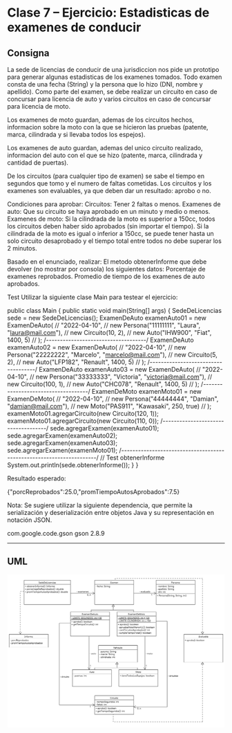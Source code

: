# Clase 7 – Ejercicio: Estadisticas de examenes de conducir

## Consigna

La sede de licencias de conducir de una jurisdiccion nos pide un prototipo para generar algunas estadisticas de los examenes tomados.
Todo examen consta de una fecha (String) y la persona que lo hizo (DNI, nombre y apellido). Como parte del examen, se debe realizar un circuito en caso de concursar para licencia de auto y varios circuitos en caso de concursar para licencia de moto.

Los examenes de moto guardan, ademas de los circuitos hechos, informacion sobre la moto con la que se hicieron las pruebas (patente, marca, cilindrada y si llevaba todos los espejos).

Los examenes de auto guardan, ademas del unico circuito realizado, informacion del auto con el que se hizo (patente, marca, cilindrada y cantidad de puertas).

De los circuitos (para cualquier tipo de examen) se sabe el tiempo en segundos que tomo y el numero de faltas
cometidas. Los circuitos y los examenes son evaluables, ya que deben dar un resultado: aprobo o no.

Condiciones para aprobar:
Circuitos:
Tener 2 faltas o menos.
Examenes de auto:
Que su circuito se haya aprobado en un minuto y medio o menos.
Examenes de moto:
Si la cilindrada de la moto es superior a 150cc, todos los circuitos deben haber sido aprobados (sin importar el tiempo).
Si la cilindrada de la moto es igual o inferior a 150cc, se puede tener hasta un solo circuito desaprobado y el tiempo total entre todos no debe superar los 2 minutos.

Basado en el enunciado, realizar:
El metodo obtenerInforme que debe devolver (no mostrar por consola) los siguientes datos:
Porcentaje de examenes reprobados.
Promedio de tiempo de los examenes de auto aprobados.

Test
Utilizar la siguiente clase Main para testear el ejercicio:

public class Main {
	public static void main(String[] args) {
		SedeDeLicencias sede = new SedeDeLicencias();
		ExamenDeAuto examenAuto01 = new ExamenDeAuto( //
				"2022-04-10", //
				new Persona("11111111", "Laura", "laura@mail.com"), //
				new Circuito(10, 2), //
				new Auto("IHW900", "Fiat", 1400, 5) //
		);
		/*------------------------------------*/
		ExamenDeAuto examenAuto02 = new ExamenDeAuto( //
				"2022-04-10", //
				new Persona("22222222", "Marcelo", "marcelo@mail.com"), //
				new Circuito(5, 2), //
				new Auto("LFP182", "Renault", 1400, 5) //
		);
		/*------------------------------------*/
		ExamenDeAuto examenAuto03 = new ExamenDeAuto( //
				"2022-04-10", //
				new Persona("33333333", "Victoria", "victoria@mail.com"), //
				new Circuito(100, 1), //
				new Auto("CHC078", "Renault", 1400, 5) //
		);
		/*------------------------------------*/
		ExamenDeMoto examenMoto01 = new ExamenDeMoto( //
				"2022-04-10", //
				new Persona("44444444", "Damian", "damian@mail.com"), //
				new Moto("PAS911", "Kawasaki", 250, true) //
		);
		examenMoto01.agregarCircuito(new Circuito(120, 1));
		examenMoto01.agregarCircuito(new Circuito(110, 0));
		/*------------------------------------*/
		sede.agregarExamen(examenAuto01);
		sede.agregarExamen(examenAuto02);
		sede.agregarExamen(examenAuto03);
		sede.agregarExamen(examenMoto01);
		/*---------------------------------------------------------------------*/
		// Test obtenerInforme
		System.out.println(sede.obtenerInforme());
	}
}


Resultado esperado:

{"porcReprobados":25.0,"promTiempoAutosAprobados":7.5}

Nota: Se sugiere utilizar la siguiente dependencia, que permite la serialización y deserialización entre objetos Java y su representación en notación JSON.

<dependency>
<groupId>com.google.code.gson</groupId>
<artifactId>gson</artifactId>
<version>2.8.9</version>
</dependency>


---

## UML


![UML - Estadisticas de examenes de conducir](uml-ej7.png)
